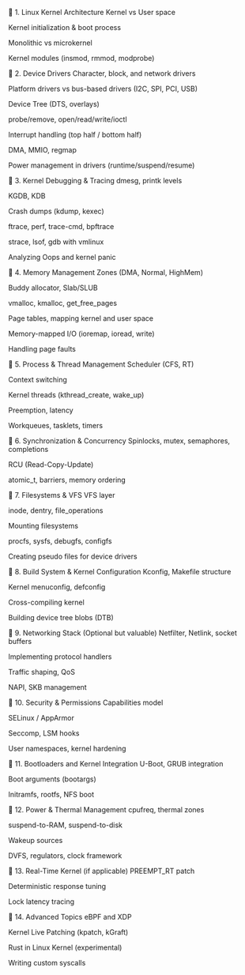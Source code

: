 🔷 1. Linux Kernel Architecture
Kernel vs User space

Kernel initialization & boot process

Monolithic vs microkernel

Kernel modules (insmod, rmmod, modprobe)

🔷 2. Device Drivers
Character, block, and network drivers

Platform drivers vs bus-based drivers (I2C, SPI, PCI, USB)

Device Tree (DTS, overlays)

probe/remove, open/read/write/ioctl

Interrupt handling (top half / bottom half)

DMA, MMIO, regmap

Power management in drivers (runtime/suspend/resume)

🔷 3. Kernel Debugging & Tracing
dmesg, printk levels

KGDB, KDB

Crash dumps (kdump, kexec)

ftrace, perf, trace-cmd, bpftrace

strace, lsof, gdb with vmlinux

Analyzing Oops and kernel panic

🔷 4. Memory Management
Zones (DMA, Normal, HighMem)

Buddy allocator, Slab/SLUB

vmalloc, kmalloc, get_free_pages

Page tables, mapping kernel and user space

Memory-mapped I/O (ioremap, ioread, write)

Handling page faults

🔷 5. Process & Thread Management
Scheduler (CFS, RT)

Context switching

Kernel threads (kthread_create, wake_up)

Preemption, latency

Workqueues, tasklets, timers

🔷 6. Synchronization & Concurrency
Spinlocks, mutex, semaphores, completions

RCU (Read-Copy-Update)

atomic_t, barriers, memory ordering

🔷 7. Filesystems & VFS
VFS layer

inode, dentry, file_operations

Mounting filesystems

procfs, sysfs, debugfs, configfs

Creating pseudo files for device drivers

🔷 8. Build System & Kernel Configuration
Kconfig, Makefile structure

Kernel menuconfig, defconfig

Cross-compiling kernel

Building device tree blobs (DTB)

🔷 9. Networking Stack (Optional but valuable)
Netfilter, Netlink, socket buffers

Implementing protocol handlers

Traffic shaping, QoS

NAPI, SKB management

🔷 10. Security & Permissions
Capabilities model

SELinux / AppArmor

Seccomp, LSM hooks

User namespaces, kernel hardening

🔷 11. Bootloaders and Kernel Integration
U-Boot, GRUB integration

Boot arguments (bootargs)

Initramfs, rootfs, NFS boot

🔷 12. Power & Thermal Management
cpufreq, thermal zones

suspend-to-RAM, suspend-to-disk

Wakeup sources

DVFS, regulators, clock framework

🔷 13. Real-Time Kernel (if applicable)
PREEMPT_RT patch

Deterministic response tuning

Lock latency tracing

🔷 14. Advanced Topics
eBPF and XDP

Kernel Live Patching (kpatch, kGraft)

Rust in Linux Kernel (experimental)

Writing custom syscalls